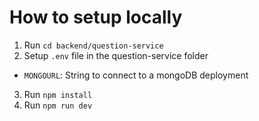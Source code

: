 # How to setup locally
1. Run `cd backend/question-service`
2. Setup `.env` file in the question-service folder
- `MONGOURL`: String to connect to a mongoDB deployment
3. Run `npm install`
4. Run `npm run dev`
